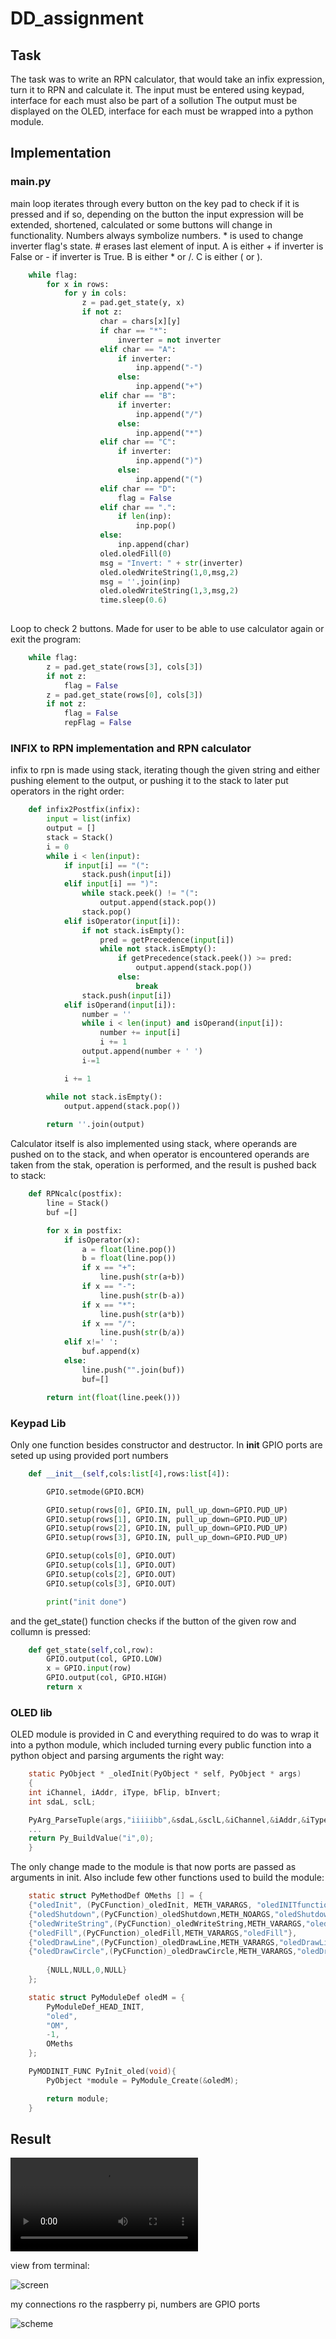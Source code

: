 # DD_assignment

## Task

The task was to write an RPN calculator, that would take an infix expression, turn it to RPN and calculate it.
The input must be entered using keypad, interface for each must also be part of a sollution
The output must be displayed on the OLED, interface for each must be wrapped into a python module.

## Implementation

### main.py

main loop iterates through every button on the key pad to check if it is pressed
and if so, depending on the button the input expression will be extended, shortened, 
calculated or some buttons will change in functionality.
Numbers always symbolize numbers. * is used to change inverter flag's state. # erases last element of input.
A is either + if inverter is False or - if inverter is True. B is either * or /. C is either ( or ).

```python
    while flag:
        for x in rows:
            for y in cols:
                z = pad.get_state(y, x)
                if not z:
                    char = chars[x][y]
                    if char == "*":
                        inverter = not inverter
                    elif char == "A":
                        if inverter:
                            inp.append("-")
                        else:
                            inp.append("+")
                    elif char == "B":
                        if inverter:
                            inp.append("/")
                        else:
                            inp.append("*")
                    elif char == "C":
                        if inverter:
                            inp.append(")")
                        else:
                            inp.append("(")
                    elif char == "D":
                        flag = False
                    elif char == ".":
                        if len(inp):
                            inp.pop()
                    else:
                        inp.append(char)
                    oled.oledFill(0)
                    msg = "Invert: " + str(inverter)
                    oled.oledWriteString(1,0,msg,2)
                    msg = ''.join(inp)
                    oled.oledWriteString(1,3,msg,2)
                    time.sleep(0.6)
                    
```

Loop to check 2 buttons. Made for user to be able to use calculator again or exit the program:

```python
    while flag:
        z = pad.get_state(rows[3], cols[3])
        if not z:
            flag = False
        z = pad.get_state(rows[0], cols[3])
        if not z:
            flag = False
            repFlag = False
```

### INFIX to RPN implementation and RPN calculator

infix to rpn is made using stack, iterating though the given string and either pushing element to the output,
or pushing it to the stack to later put operators in the right order:

```python
    def infix2Postfix(infix):
        input = list(infix)
        output = []
        stack = Stack()
        i = 0
        while i < len(input):
            if input[i] == "(":
                stack.push(input[i])
            elif input[i] == ")":
                while stack.peek() != "(":
                    output.append(stack.pop())
                stack.pop() 
            elif isOperator(input[i]):
                if not stack.isEmpty():
                    pred = getPrecedence(input[i])
                    while not stack.isEmpty():
                        if getPrecedence(stack.peek()) >= pred:
                            output.append(stack.pop())
                        else:
                            break
                stack.push(input[i])
            elif isOperand(input[i]):
                number = ''
                while i < len(input) and isOperand(input[i]):
                    number += input[i]
                    i += 1
                output.append(number + ' ')
                i-=1

            i += 1

        while not stack.isEmpty():
            output.append(stack.pop())
        
        return ''.join(output)
```

Calculator itself is also implemented using stack, where  operands are pushed on to the stack,
and when operator is encountered operands are taken from the stak, operation is performed,
and the result is pushed back to stack:

```python
    def RPNcalc(postfix):
        line = Stack()
        buf =[]

        for x in postfix:
            if isOperator(x):
                a = float(line.pop())
                b = float(line.pop())
                if x == "+":
                    line.push(str(a+b))
                if x == "-":
                    line.push(str(b-a))
                if x == "*":
                    line.push(str(a*b))
                if x == "/":
                    line.push(str(b/a))
            elif x!=' ':
                buf.append(x)
            else:
                line.push("".join(buf))
                buf=[]

        return int(float(line.peek()))
```

### Keypad Lib

Only one function besides constructor and destructor.
In __init__ GPIO ports are seted up using provided port numbers 

```python
    def __init__(self,cols:list[4],rows:list[4]):

        GPIO.setmode(GPIO.BCM)

        GPIO.setup(rows[0], GPIO.IN, pull_up_down=GPIO.PUD_UP)
        GPIO.setup(rows[1], GPIO.IN, pull_up_down=GPIO.PUD_UP)
        GPIO.setup(rows[2], GPIO.IN, pull_up_down=GPIO.PUD_UP)
        GPIO.setup(rows[3], GPIO.IN, pull_up_down=GPIO.PUD_UP)

        GPIO.setup(cols[0], GPIO.OUT)
        GPIO.setup(cols[1], GPIO.OUT)
        GPIO.setup(cols[2], GPIO.OUT)
        GPIO.setup(cols[3], GPIO.OUT)      

        print("init done")
```

and the get_state() function checks if the button of the given row and collumn is pressed:

```python
    def get_state(self,col,row):
        GPIO.output(col, GPIO.LOW)
        x = GPIO.input(row)
        GPIO.output(col, GPIO.HIGH)
        return x
```

### OLED lib

OLED module is provided in C and everything required to do was to wrap it into a python module,
which included turning every public function into a python object and parsing arguments the right way:

```c
    static PyObject * _oledInit(PyObject * self, PyObject * args)
    {
    int iChannel, iAddr, iType, bFlip, bInvert;
    int sdaL, sclL;

    PyArg_ParseTuple(args,"iiiiibb",&sdaL,&sclL,&iChannel,&iAddr,&iType,&bFlip,&bInvert);
    ...
    return Py_BuildValue("i",0);
    }
```

The only change made to the module is that now ports are passed as arguments in init.
Also include few other functions used to build the module:

```c
    static struct PyMethodDef OMeths [] = {
    {"oledInit", (PyCFunction)_oledInit, METH_VARARGS, "oledINITfunction"},
    {"oledShutdown",(PyCFunction)_oledShutdown,METH_NOARGS,"oledShutdown"},
    {"oledWriteString",(PyCFunction)_oledWriteString,METH_VARARGS,"oledWriteString"},
    {"oledFill",(PyCFunction)_oledFill,METH_VARARGS,"oledFill"},
    {"oledDrawLine",(PyCFunction)_oledDrawLine,METH_VARARGS,"oledDrawLine"},
    {"oledDrawCircle",(PyCFunction)_oledDrawCircle,METH_VARARGS,"oledDrawCircle"},
    
        {NULL,NULL,0,NULL}
    };

    static struct PyModuleDef oledM = {
        PyModuleDef_HEAD_INIT,
        "oled",
        "OM",
        -1,
        OMeths
    };

    PyMODINIT_FUNC PyInit_oled(void){
        PyObject *module = PyModule_Create(&oledM);

        return module;
    }
```

## Result

![](resource/calculator.mp4)

view from terminal:

![screen](/resource/scr1.png)

my connections ro the raspberry pi, numbers are GPIO ports

![scheme](/resource/scheme.png)
